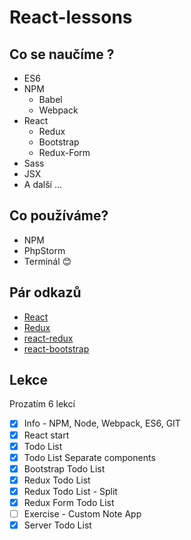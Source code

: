 # React-lessons

## Co se naučíme ?
* ES6
* NPM
    * Babel
    * Webpack
* React
    * Redux
    * Bootstrap
    * Redux-Form
* Sass
* JSX
* A další ...


## Co používáme?
* NPM
* PhpStorm
* Terminál :blush:

## Pár odkazů
* [React](https://facebook.github.io/react/)
* [Redux](http://redux.js.org)
* [react-redux](http://redux.js.org)
* [react-bootstrap](https://react-bootstrap.github.io)

## Lekce

Prozatím 6 lekcí
- [X] Info - NPM, Node, Webpack, ES6, GIT
- [X] React start
- [X] Todo List
- [X] Todo List Separate components
- [X] Bootstrap Todo List
- [X] Redux Todo List
- [X] Redux Todo List - Split
- [X] Redux Form Todo List
- [ ] Exercise - Custom Note App 
- [X] Server Todo List
